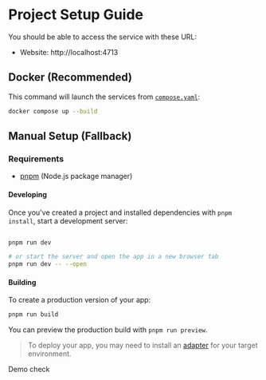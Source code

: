 # Project Setup Guide

You should be able to access the service with these URL:

- Website: http://localhost:4713

## Docker (Recommended)

This command will launch the services from [`compose.yaml`](`/compose.yaml`):

```bash
docker compose up --build
```

## Manual Setup (Fallback)

### Requirements

- [pnpm](https://github.com/pnpm/pnpm) (Node.js package manager)

#### Developing

Once you've created a project and installed dependencies  with `pnpm install`,
start a development server:

```bash

pnpm run dev

# or start the server and open the app in a new browser tab
pnpm run dev -- --open
```

#### Building

To create a production version of your app:

```bash
pnpm run build


```

You can preview the production build with `pnpm run preview`.

> To deploy your app, you may need to install an
> [adapter](https://svelte.dev/docs/kit/adapters) for your target environment.
>
Demo check
